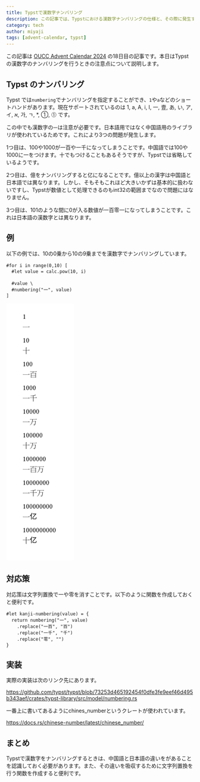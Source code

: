 ```yaml
---
title: Typstで漢数字ナンバリング
description: この記事では、Typstにおける漢数字ナンバリングの仕様と、その際に発生する中国語と日本語の違いによる問題点について解説しています。さらに、それを補正するための文字列置換を活用した簡単な対応策を紹介します。
category: tech
author: miyaji
tags: [advent-calendar, typst]
---
```


この記事は [OUCC Advent Calendar 2024](https://adventar.org/calendars/10655) の18日目の記事です。本日はTypstの漢数字のナンバリングを行うときの注意点について説明します。

## Typst のナンバリング

Typst では`numbering`でナンバリングを指定することができ、`1`や`a`などのショートハンドがあります。現在サポートされているのは 1, a, A, i, I, 一, 壹, あ, い, ア, イ, א, 가, ㄱ, *, ①, ⓵ です。

この中でも漢数字の`一`は注意が必要です。日本語用ではなく中国語用のライブラリが使われているためです。これにより3つの問題が発生します。

1つ目は、100や1000が一百や一千になってしまうことです。中国語では100や1000に一をつけます。十でもつけることもあるそうですが、Typstでは省略しているようです。

2つ目は、億をナンバリングすると亿になることです。億以上の漢字は中国語と日本語では異なります。しかし、そもそもこれほど大きいかずは基本的に扱わないですし、Typstが数値として処理できるのもint32の範囲までなので問題にはなりません。

3つ目は、101のような間に0が入る数値が一百零一になってしまうことです。これは日本語の漢数字とは異なります。

## 例

以下の例では、10の0乗から10の9乗までを漢数字でナンバリングしています。

```typst
#for i in range(0,10) [
  #let value = calc.pow(10, i)
  
  #value \
  #numbering("一", value)
]
```

![Typst](2024-12-17-typst-kanji-numbering/image.png)

## 対応策

対応策は文字列置換で一や零を消すことです。以下のように関数を作成しておくと便利です。

```typst
#let kanji-numbering(value) = {
  return numbering("一", value)
    .replace("一百", "百")
    .replace("一千", "千")
    .replace("零", "")
}
```

## 実装

実際の実装は次のリンク先にあります。

https://github.com/typst/typst/blob/73253d465192454f0dfe3fe9eef46d495b343aef/crates/typst-library/src/model/numbering.rs

一番上に書いてあるようにchines_numberというクレートが使われています。

https://docs.rs/chinese-number/latest/chinese_number/

## まとめ

Typstで漢数字をナンバリングするときは、中国語と日本語の違いをがあることを認識しておく必要があります。また、その違いを吸収するために文字列置換を行う関数を作成すると便利です。

